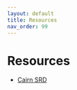 ```yaml
---
layout: default
title: Resources
nav_order: 99
---
```


# Resources

* [Cairn SRD](https://cairnrpg.com/)
